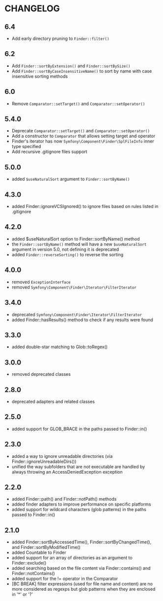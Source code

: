 CHANGELOG
==

6.4
---

 * Add early directory pruning to `Finder::filter()`

6.2
---

 * Add `Finder::sortByExtension()` and `Finder::sortBySize()`
 * Add `Finder::sortByCaseInsensitiveName()` to sort by name with case insensitive sorting methods

6.0
---

 * Remove `Comparator::setTarget()` and `Comparator::setOperator()`

5.4.0
-----

 * Deprecate `Comparator::setTarget()` and `Comparator::setOperator()`
 * Add a constructor to `Comparator` that allows setting target and operator
 * Finder's iterator has now `Symfony\Component\Finder\SplFileInfo` inner type specified
 * Add recursive .gitignore files support

5.0.0
-----

 * added `$useNaturalSort` argument to `Finder::sortByName()`

4.3.0
-----

 * added Finder::ignoreVCSIgnored() to ignore files based on rules listed in .gitignore

4.2.0
-----

 * added $useNaturalSort option to Finder::sortByName() method
 * the `Finder::sortByName()` method will have a new `$useNaturalSort`
   argument in version 5.0, not defining it is deprecated
 * added `Finder::reverseSorting()` to reverse the sorting

4.0.0
-----

 * removed `ExceptionInterface`
 * removed `Symfony\Component\Finder\Iterator\FilterIterator`

3.4.0
-----

 * deprecated `Symfony\Component\Finder\Iterator\FilterIterator`
 * added Finder::hasResults() method to check if any results were found

3.3.0
-----

 * added double-star matching to Glob::toRegex()

3.0.0
-----

 * removed deprecated classes

2.8.0
-----

 * deprecated adapters and related classes

2.5.0
-----
 * added support for GLOB_BRACE in the paths passed to Finder::in()

2.3.0
-----

 * added a way to ignore unreadable directories (via Finder::ignoreUnreadableDirs())
 * unified the way subfolders that are not executable are handled by always throwing an AccessDeniedException exception

2.2.0
-----

 * added Finder::path() and Finder::notPath() methods
 * added finder adapters to improve performance on specific platforms
 * added support for wildcard characters (glob patterns) in the paths passed
   to Finder::in()

2.1.0
-----

 * added Finder::sortByAccessedTime(), Finder::sortByChangedTime(), and
   Finder::sortByModifiedTime()
 * added Countable to Finder
 * added support for an array of directories as an argument to
   Finder::exclude()
 * added searching based on the file content via Finder::contains() and
   Finder::notContains()
 * added support for the != operator in the Comparator
 * [BC BREAK] filter expressions (used for file name and content) are no more
   considered as regexps but glob patterns when they are enclosed in '*' or '?'
